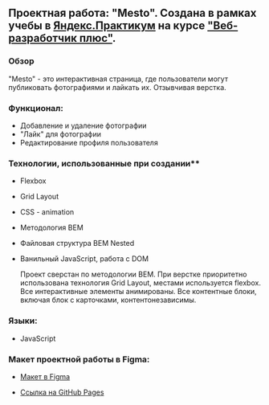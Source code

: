 ## Проектная работа: "Mesto". Создана в рамках учебы в [Яндекс.Практикум](https://praktikum.yandex.ru/) на курсе ["Веб-разработчик плюс"](https://practicum.yandex.ru/web-plus/).

### Обзор

"Mesto" - это интерактивная страница, где пользователи могут публиковать фотографиями и лайкать их. Отзывчивая верстка.

### Функционал:

- Добавление и удаление фотографии
- "Лайк" для фотографии
- Редактирование профиля пользователя

### Технологии, использованные при создании\*\*

- Flexbox
- Grid Layout
- CSS - animation
- Методология BEM
- Файловая структура BEM Nested
- Ванильный JavaScript, работа с DOM

  Проект сверстан по методологии BEM. При верстке приоритетно использована технология Grid Layout, местами используется flexbox. Все интерактивные элементы анимированы. Все контентные блоки, включая блок с карточками, контентонезависимы.

### Языки:

- JavaScript

### Макет проектной работы в Figma:

- [Макет в Figma](https://www.figma.com/file/bjyvbKKJN2naO0ucURl2Z0/JavaScript.-Sprint-5?node-id=0%3A1)

- [Ссылка на GitHub Pages](http://rochernikov.github.io/mesto-project/)
